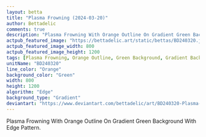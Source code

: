 ```yaml
---
layout: betta
title: "Plasma Frowning (2024-03-20)"
author: Bettadelic
comments: true
description: "Plasma Frowning With Orange Outline On Gradient Green Background With Edge Pattern."
actpub_featured_image: "https://bettadelic.art/static/bettas/BD240320.jpg"
actpub_featured_image_width: 800
actpub_featured_image_height: 1200
tags: [Plasma Frowning, Orange Outline, Green Background, Gradient Background Pattern, Edge Pattern, March 2024]
unitName: "BD240320"
line_color: "Orange"
background_color: "Green"
width: 800
height: 1200
algorithm: "Edge"
background_type: "Gradient"
deviantart: "https://www.deviantart.com/bettadelic/art/BD240320-Plasma-Frowning-2024-03-20-1033500302"
---
```


Plasma Frowning With Orange Outline On Gradient Green Background With Edge Pattern.
